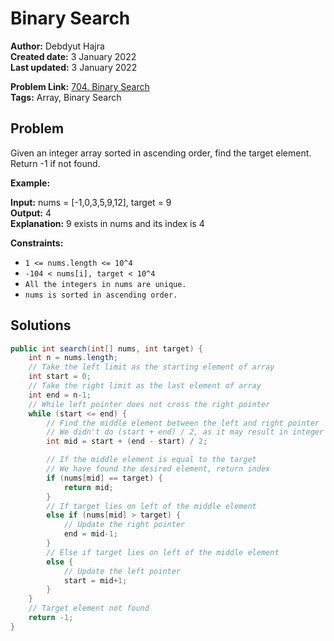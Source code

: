 
# Binary Search
**Author:** Debdyut Hajra <br/>
**Created date:** 3 January 2022 <br/>
**Last updated:** 3 January 2022 <br/>

**Problem Link:** [704. Binary Search](https://leetcode.com/problems/binary-search/) <br/>
**Tags:** Array, Binary Search

## Problem

Given an integer array sorted in ascending order, find the target element. Return -1 if not found.

**Example:**

**Input:** nums = [-1,0,3,5,9,12], target = 9 <br/>
**Output:** 4 <br/>
**Explanation:** 9 exists in nums and its index is 4 <br/>

**Constraints:**

- `1 <= nums.length <= 10^4`
- `-104 < nums[i], target < 10^4`
- `All the integers in nums are unique.`
- `nums is sorted in ascending order.`

## Solutions

```java
public int search(int[] nums, int target) {
    int n = nums.length;
    // Take the left limit as the starting element of array
    int start = 0;
    // Take the right limit as the last element of array
    int end = n-1;
    // While left pointer does not cross the right pointer
    while (start <= end) {
        // Find the middle element between the left and right pointer
        // We didn't do (start + end) / 2, as it may result in integer overflow
        int mid = start + (end - start) / 2;

        // If the middle element is equal to the target
        // We have found the desired element, return index
        if (nums[mid] == target) {
            return mid;
        }
        // If target lies on left of the middle element
        else if (nums[mid] > target) {
            // Update the right pointer
            end = mid-1;
        } 
        // Else if target lies on left of the middle element
        else {
            // Update the left pointer
            start = mid+1;
        }
    }
    // Target element not found
    return -1;
}
```